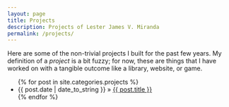 ```yaml
---
layout: page
title: Projects
description: Projects of Lester James V. Miranda
permalink: /projects/
---
```



Here are some of the non-trivial projects I built for the past few years.  My
definition of a *project* is a bit fuzzy; for now, these are things that I have
worked on with a tangible outcome like a library, website, or game.

<ul>
  {% for post in site.categories.projects %}
    <li>
        <span>{{ post.date | date_to_string }}</span> » <a href="{{ post.url }}" title="{{ post.title }}">{{ post.title }}</a>
        <meta name="description" content="{{ post.summary | escape }}">
        <meta name="keywords" content="{{ post.tags | join: ', ' | escape }}"/>
    </li>
  {% endfor %}
</ul>